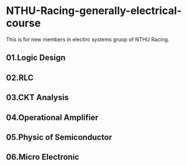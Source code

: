 # NTHU-Racing-generally-electrical-course
This is for new members in electirc systems gruop of NTHU Racing.

## 01.Logic Design
## 02.RLC
## 03.CKT Analysis
## 04.Operational Amplifier
## 05.Physic of Semiconductor
## 06.Micro Electronic
